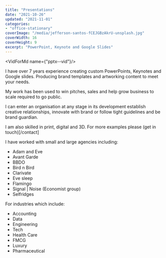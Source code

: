 ```yaml
---
title: "Presentations"
date: "2021-10-26"
updated: "2021-11-01"
categories:
- "office-stationary"
coverImage: "/media/jefferson-santos-fCEJGBzAkrU-unsplash.jpg"
coverWidth: 16
coverHeight: 9
excerpt: "PowerPoint, Keynote and Google Slides"
---
```

<script>
import VidForMd from "../components/VidForMd.svelte";
import PicsForMd from "../components/PicsForMd.svelte";
</script>

<VidForMd name={"pptx--vid"}/>

I have over 7 years experience creating custom PowerPoints, Keynotes and Google slides. Producing brand 
templates and artworking content to meet your needs. 

My work has been used to win pitches, sales and help grow business to scale required to go public.

I can enter an organisation at any stage in its development establish creative relationships, innovate with brand 
or follow tight guidelines and be brand guardian. 

I am also skilled in print, digital and 3D. For more examples please (get in touch)[/contact]

I have worked with small and large agencies including:
- Adam and Eve
- Avant Garde
- BBDO
- Bird n Bird
- Clarivate
- Eve sleep
- Flamingo
- Signal | Noise (Economist group)
- Selfridges

For industries which include:
- Accounting
- Data
- Engineering
- Tech
- Health Care
- FMCG
- Luxury  
- Pharmaceutical
